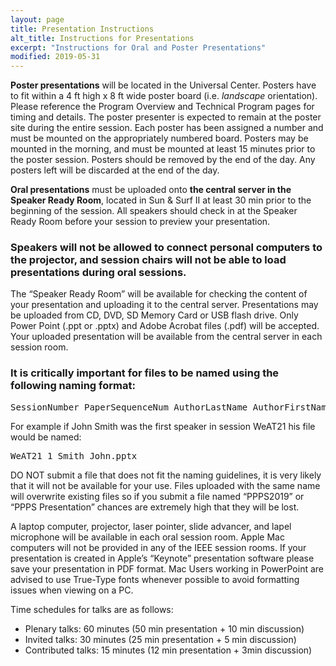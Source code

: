 ```yaml
---
layout: page
title: Presentation Instructions
alt_title: Instructions for Presentations
excerpt: "Instructions for Oral and Poster Presentations"
modified: 2019-05-31
---
```


**Poster presentations** will be located in the Universal Center. Posters have to fit within a 4 ft high x 8 ft wide poster board (i.e. _landscape_ orientation). Please reference the Program Overview and Technical Program pages for timing and details. The poster presenter is expected to remain at the poster site during the entire session. Each poster has been assigned a number and must be mounted on the appropriately numbered board. Posters may be mounted in the morning, and must be mounted at least 15 minutes prior to the poster session. Posters should be removed by the end of the day. Any posters left will be discarded at the end of the day.

**Oral presentations** must be uploaded onto **the central server in the Speaker Ready Room**, located in Sun & Surf II at least 30 min prior to the beginning of the session. All speakers should check in at the Speaker Ready Room before your session to preview your presentation. 

### Speakers will **not** be allowed to connect personal computers to the projector, and session chairs will not be able to load presentations during oral sessions.

The “Speaker Ready Room” will be available for checking the content of your presentation and uploading it to the central server. Presentations may be uploaded from CD, DVD, SD Memory Card or USB flash drive. Only Power Point (.ppt or .pptx) and Adobe Acrobat files (.pdf) will be accepted. Your uploaded presentation will be available from the central server in each session room.

### It is critically important for files to be named using the following naming format:

<pre>SessionNumber_PaperSequenceNum_AuthorLastName_AuthorFirstName</pre>

For example if John Smith was the first speaker in session WeAT21 his file would be named: 

<pre>WeAT21_1_Smith_John.pptx</pre>

DO NOT submit a file that does not fit the naming guidelines, it is very likely that it will not be available for your use. Files uploaded with the same name will overwrite existing files so if you submit a file named “PPPS2019” or “PPPS Presentation” chances are extremely high that they will be lost.

A laptop computer, projector, laser pointer, slide advancer, and lapel microphone will be available in each oral session room. Apple Mac computers will not be provided in any of the IEEE session rooms. If your presentation is created in Apple’s “Keynote” presentation software please save your presentation in PDF format. Mac Users working in PowerPoint are advised to use True-Type fonts whenever possible to avoid formatting issues when viewing on a PC.

Time schedules for talks are as follows:
* Plenary talks: 60 minutes (50 min presentation + 10 min discussion)
* Invited talks: 30 minutes (25 min presentation + 5 min discussion)
* Contributed talks: 15 minutes (12 min presentation + 3min discussion)
